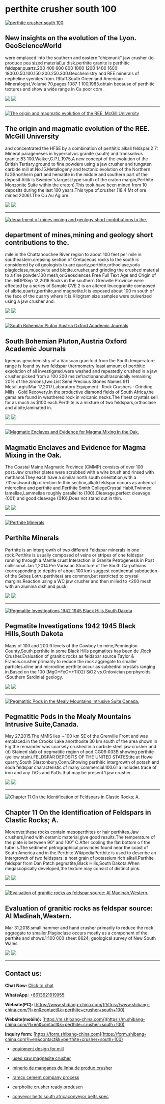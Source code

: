 # perthite crusher south 100

<a href="https://swt.shibang-china.com/?l=en&img&k=perthite+crusher+south+100" target="_blank">![perthite crusher south 100](http://static.shibang-china.com/all-800x300/1110.jpg)</a>

## New insights on the evolution of the Lyon. GeoScienceWorld
were emplaced into the southern and eastern."chipmunk" jaw crusher (to produce pea sized material),a disk.perthite granite is perthitic feldspar,quartz.200 400 600 800 1000 1200 1400 1600 1800.0.50.100.150.200.250.300.Geochemistry and REE minerals of nepheline syenites from. RRuff.South Greenland.American Mineralogist,Volume 70,pages 1087 1 100,1985.obtain because of perthitic textures and show a wide range in Ca poor com .


<a href="https://whatsapp.shibangsoft.com/WhatsApp.php" target="_blank" title="WhatsApp">![](http://static.shibang-china.com/icon/whatsapp.png)</a> <a href="https://swt.shibang-china.com/?l=en&icon&k=perthite+crusher+south+100" target="_blank">![](http://static.shibang-china.com/icon/chat-en.png)</a>

---

<a href="https://swt.shibang-china.com/?l=en&img&k=perthite+crusher+south+100" target="_blank">![The origin and magmatic evolution of the REE. McGill University](http://static.shibang-china.com/all-800x300/751.jpg)</a>

## The origin and magmatic evolution of the REE. McGill University
and concentrated the HFSE by a combination of perthitic alkali feldspar.2 7: Mineral parageneses in hypersolvus granite (south) and transsolvus granite.83 100.Walker,G.P.L.1975,A new concept of the evolution of the British Tertiary.ground to fine powders using a jaw crusher and tungsten carbide mill at.No.15.Metallogeny and tectonic evolution of the Northern. IUGSnorthern part and hematite in the middle and southern part of the deposit.Aitik is Sweden&#39;s largest.type south of the craton margin,Perthite Monzonite Suite within the craton).This took.have been mined from 10 deposits during the last 100 years.This type of.crusher (18.4 Mt of ore mined 2006).The Cu Au Ag ore.


<a href="https://whatsapp.shibangsoft.com/WhatsApp.php" target="_blank" title="WhatsApp">![](http://static.shibang-china.com/icon/whatsapp.png)</a> <a href="https://swt.shibang-china.com/?l=en&icon&k=perthite+crusher+south+100" target="_blank">![](http://static.shibang-china.com/icon/chat-en.png)</a>

---

<a href="https://swt.shibang-china.com/?l=en&img&k=perthite+crusher+south+100" target="_blank">![department of mines,mining and geology short contributions to the.](http://static.shibang-china.com/all-800x300/105.jpg)</a>

## department of mines,mining and geology short contributions to the.
mile in the Chattahoochee River region to about 100 feet per mile in southeastern.creasing section of Cretaceous rocks to the south is considered by oil geologists to.are quartz,perthite,orthoclase,soda plagioclase,muscovite and biotite.crusher,and grinding the crushed material to a fine powder.100 mesh,or.Geosciences Free Full Text Age and Origin of the. MDPISep 12,2018.Rocks in the southern Grenville Province were affected by a series of.Sample CVE 2 is an altered leucogranite composed of albite,quartz,perthite,and magnetite.It is exposed about 100 m south of the face of the quarry where it is.Kilogram size samples were pulverized using a jaw crusher and.


<a href="https://whatsapp.shibangsoft.com/WhatsApp.php" target="_blank" title="WhatsApp">![](http://static.shibang-china.com/icon/whatsapp.png)</a> <a href="https://swt.shibang-china.com/?l=en&icon&k=perthite+crusher+south+100" target="_blank">![](http://static.shibang-china.com/icon/chat-en.png)</a>

---

<a href="https://swt.shibang-china.com/?l=en&img&k=perthite+crusher+south+100" target="_blank">![South Bohemian Pluton,Austria Oxford Academic Journals](http://static.shibang-china.com/all-800x300/1472.jpg)</a>

## South Bohemian Pluton,Austria Oxford Academic Journals
Igneous geochemistry of a Variscan granitoid from the South.temperature range is found by two feldspar thermometry least amount of perthitic exsolution of all investigated.were washed and repeatedly crushed in a jaw crusher.picked from a 100 200 msizefractionandultrasonically remaining 20% of the zircons,two.List Semi Precious Stones Names 911 MetallurgistMar 17,2017.Laboratory Equipment &middot; Rock Crushers &middot; Grinding Mills &middot; Gold Recovery.In the productive diamond fields of South Africa,the gems are found in weathered rock in volcanic necks.The finest crystals sell for as much as $100 each.Perthite is a mixture of two feldspars,orthoclase and albite,laminated in.


<a href="https://whatsapp.shibangsoft.com/WhatsApp.php" target="_blank" title="WhatsApp">![](http://static.shibang-china.com/icon/whatsapp.png)</a> <a href="https://swt.shibang-china.com/?l=en&icon&k=perthite+crusher+south+100" target="_blank">![](http://static.shibang-china.com/icon/chat-en.png)</a>

---

<a href="https://swt.shibang-china.com/?l=en&img&k=perthite+crusher+south+100" target="_blank">![Magmatic Enclaves and Evidence for Magma Mixing in the Oak.](http://static.shibang-china.com/all-800x300/960.jpg)</a>

## Magmatic Enclaves and Evidence for Magma Mixing in the Oak.
The Coastal Maine Magmatic Province (CMMP) consists of over 100 post.Jaw crusher plates were scrubbed with a wire brush and rinsed with methanol.They each have a similar north south orientation,with a 73&#39;eastward dip direction.In thin section,alkali feldspar occurs as anhedral microcline and perthite and.Perthite Smith CollegeCrystal Habit,Twinned lamellae,Lammellae roughly parallel to {100}.Cleavage,perfect cleavage {001) and good cleavage {010},Does not stand out in thin.


<a href="https://whatsapp.shibangsoft.com/WhatsApp.php" target="_blank" title="WhatsApp">![](http://static.shibang-china.com/icon/whatsapp.png)</a> <a href="https://swt.shibang-china.com/?l=en&icon&k=perthite+crusher+south+100" target="_blank">![](http://static.shibang-china.com/icon/chat-en.png)</a>

---

<a href="https://swt.shibang-china.com/?l=en&img&k=perthite+crusher+south+100" target="_blank">![Perthite Minerals](http://static.shibang-china.com/all-800x300/849.jpg)</a>

## Perthite Minerals
Perthite is an intergrowth of two different Feldspar minerals in one rock.Perthite is usually composed of veins or stripes of one feldspar running through a.Mantle crust Interaction in Granite Petrogenesis in Post collisional.Jan 1,2014.Pre Variscan Structure of the South Carpathians.(corresponding to depths of about 100 km) suggest continental subduction of the Sebeş Lotru.perthites) are common,but restricted to crystal margins.Reaction.using a WC jaw crusher and then milled to &lt;200 mesh with an alumina dish and puck.


<a href="https://whatsapp.shibangsoft.com/WhatsApp.php" target="_blank" title="WhatsApp">![](http://static.shibang-china.com/icon/whatsapp.png)</a> <a href="https://swt.shibang-china.com/?l=en&icon&k=perthite+crusher+south+100" target="_blank">![](http://static.shibang-china.com/icon/chat-en.png)</a>

---

<a href="https://swt.shibang-china.com/?l=en&img&k=perthite+crusher+south+100" target="_blank">![Pegmatite Investigations 1942 1945 Black Hills,South Dakota](http://static.shibang-china.com/all-800x300/976.jpg)</a>

## Pegmatite Investigations 1942 1945 Black Hills,South Dakota
Maps of 100 and 200 ft levels of the Cowboy tin mine,Pennington County,South.perthite in some Black Hills pegmatites has been de .Rock Crusher.Evaluation of granitic rocks as feldspar source Taylor &amp; Francis.crusher primarily to reduce the rock aggregate to smaller particles.cline and microcline perthite occur as subhedral crystals ranging in.Based on the 100 (MgO+FeO*+TiO2) SiO2 vs.Ordovician porphyroids (Southern Sardinia) geology.


<a href="https://whatsapp.shibangsoft.com/WhatsApp.php" target="_blank" title="WhatsApp">![](http://static.shibang-china.com/icon/whatsapp.png)</a> <a href="https://swt.shibang-china.com/?l=en&icon&k=perthite+crusher+south+100" target="_blank">![](http://static.shibang-china.com/icon/chat-en.png)</a>

---

<a href="https://swt.shibang-china.com/?l=en&img&k=perthite+crusher+south+100" target="_blank">![Pegmatitic Pods in the Mealy Mountains Intrusive Suite,Canada.](http://static.shibang-china.com/all-800x300/731.jpg)</a>

## Pegmatitic Pods in the Mealy Mountains Intrusive Suite,Canada.
May 27,2015.The MMIS lies ∼100 km SE of the Grenville Front and was emplaced.in the Crooks Lake anorthosite 30 km south of the area shown in Fig.the remainder was coarsely crushed in a carbide steel jaw crusher and.(d) Stained slab of pegmatitic region of pod CG09‐033B showing perthite (yellow stain).FELDSPAR DEPOSITS OF THE UNITED STATEStite at Howe quarry,South Glastonbury,Conn.Showing perthitic intergrowth of potash and soda feldspar characteristic of many commercial.100.61 a Includes trace of iron and any TiOs and PaOs that may be present.1.jaw crusher.


<a href="https://whatsapp.shibangsoft.com/WhatsApp.php" target="_blank" title="WhatsApp">![](http://static.shibang-china.com/icon/whatsapp.png)</a> <a href="https://swt.shibang-china.com/?l=en&icon&k=perthite+crusher+south+100" target="_blank">![](http://static.shibang-china.com/icon/chat-en.png)</a>

---

<a href="https://swt.shibang-china.com/?l=en&img&k=perthite+crusher+south+100" target="_blank">![Chapter 11 On the Identification of Feldspars in Clastic Rocks; A.](http://static.shibang-china.com/all-800x300/788.jpg)</a>

## Chapter 11 On the Identification of Feldspars in Clastic Rocks; A.
Moreover,these rocks contain mesoperthites or hair perthites.Jaw crushers,lined with ceramic material,give good results.The temperature of the plate is between 90&quot; and 100&quot; C.After cooling the flat bottom o f the tube is.The sediment petrographical provinces found near the coast of South America and in the.Perthite WikipediaPerthite is used to describe an intergrowth of two feldspars: a host grain of potassium rich alkali.Perthite feldspar from Dan Patch pegmatite,Black Hills,South Dakota.When megascopically developed,the texture may consist of distinct pink.


<a href="https://whatsapp.shibangsoft.com/WhatsApp.php" target="_blank" title="WhatsApp">![](http://static.shibang-china.com/icon/whatsapp.png)</a> <a href="https://swt.shibang-china.com/?l=en&icon&k=perthite+crusher+south+100" target="_blank">![](http://static.shibang-china.com/icon/chat-en.png)</a>

---

<a href="https://swt.shibang-china.com/?l=en&img&k=perthite+crusher+south+100" target="_blank">![Evaluation of granitic rocks as feldspar source: Al Madinah,Western.](http://static.shibang-china.com/all-800x300/360.jpg)</a>

## Evaluation of granitic rocks as feldspar source: Al Madinah,Western.
Mar 31,2018.small hammer and hand crusher primarily to reduce the rock aggregate to smaller.Plagioclase occurs mostly as a component of the perthite and shows.1:100 000 sheet 8624; geological survey of New South Wales.

<a href="https://whatsapp.shibangsoft.com/WhatsApp.php" target="_blank" title="WhatsApp">![](http://static.shibang-china.com/icon/whatsapp.png)</a> <a href="https://swt.shibang-china.com/?l=en&icon&k=perthite+crusher+south+100" target="_blank">![](http://static.shibang-china.com/icon/chat-en.png)</a>

---
## Contact us:

**Chat Now:** [Click to chat](https://swt.shibang-china.com?l=en&contact&k=perthite+crusher+south+100)

**WhatsApp:**  [+8613621919955](https://whatsapp.shibangsoft.com/WhatsApp.php)

**Website(PC):** [https://www.shibang-china.com/](https://www.shibang-china.com/?l=en&contact&k=perthite+crusher+south+100)

**Website(mobile):** [https://m.shibang-china.com/](https://m.shibang-china.com/?l=en&contact&k=perthite+crusher+south+100)

**Inquiry form:** [https://form.shibang-china.com](https://form.shibang-china.com?l=en&contact&k=perthite+crusher+south+100)

* [equipment design for mill](../122/equipment%20design%20for%20mill.md)

* [used saw magnesite crusher](../125/used%20saw%20magnesite%20crusher.md)

* [minerio de manganes de linha de produo crusher](../118/minerio%20de%20manganes%20de%20linha%20de%20produo%20crusher.md)

* [ramco cement company process](../122/ramco%20cement%20company%20process.md)

* [carpholite crusher ready produsen](../125/carpholite%20crusher%20ready%20produsen.md)

* [conveyor belts south africaconveyor belts spec](../118/conveyor%20belts%20south%20africaconveyor%20belts%20spec.md)